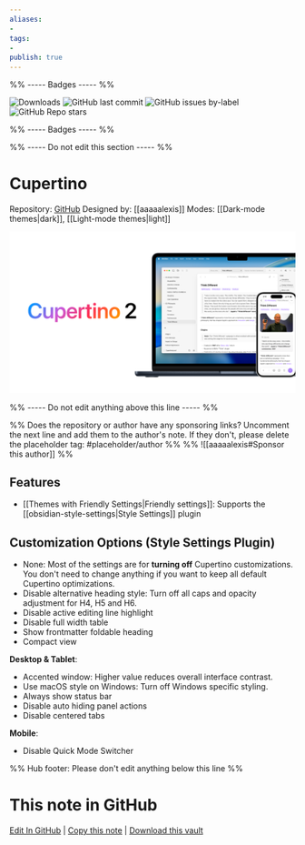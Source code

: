 ```yaml
---
aliases:
- 
tags: 
- 
publish: true
---
```


%% ----- Badges ----- %%

![Downloads](https://img.shields.io/badge/downloads-7846-573E7A?style=for-the-badge&logo=)
![GitHub last commit](https://img.shields.io/github/last-commit/aaaaalexis/obsidian-cupertino?color=573E7A&label=last%20update&logo=github&style=for-the-badge)
![GitHub issues by-label](https://img.shields.io/github/issues/aaaaalexis/obsidian-cupertino/help%20wanted?color=573E7A&logo=github&style=for-the-badge) 
![GitHub Repo stars](https://img.shields.io/github/stars/aaaaalexis/obsidian-cupertino?color=573E7A&logo=github&style=for-the-badge)

%% ----- Badges ----- %%

%% ----- Do not edit this section ----- %%

# Cupertino

Repository: [GitHub](https://github.com/aaaaalexis/obsidian-cupertino)
Designed by: [[aaaaalexis]]
Modes: [[Dark-mode themes|dark]], [[Light-mode themes|light]]



![screenshot](https://github.com/aaaaalexis/obsidian-cupertino/raw/HEAD/cupertino.png)

%% ----- Do not edit anything above this line ----- %% 

%% Does the repository or author have any sponsoring links? Uncomment the next line and add them to the author's note. If they don't, please delete the placeholder tag: #placeholder/author %%
%% ![[aaaaalexis#Sponsor this author]] %%


## Features

- [[Themes with Friendly Settings|Friendly settings]]: Supports the [[obsidian-style-settings|Style Settings]] plugin

## Customization Options (Style Settings Plugin) 
- None: Most of the settings are for **turning off** Cupertino customizations. You don't need to change anything if you want to keep all default Cupertino optimizations.
- Disable alternative heading style: Turn off all caps and opacity adjustment for H4, H5 and H6.
- Disable active editing line highlight
- Disable full width table
- Show frontmatter foldable heading
- Compact view

**Desktop & Tablet**: 
- Accented window: Higher value reduces overall interface contrast.
- Use macOS style on Windows: Turn off Windows specific styling.
- Always show status bar
- Disable auto hiding panel actions
- Disable centered tabs

**Mobile**: 
- Disable Quick Mode Switcher


%% Hub footer: Please don't edit anything below this line %%

# This note in GitHub

<span class="git-footer">[Edit In GitHub](https://github.dev/obsidian-community/obsidian-hub/blob/main/02%20-%20Community%20Expansions/02.05%20All%20Community%20Expansions/Themes/Cupertino.md "git-hub-edit-note") | [Copy this note](https://raw.githubusercontent.com/obsidian-community/obsidian-hub/main/02%20-%20Community%20Expansions/02.05%20All%20Community%20Expansions/Themes/Cupertino.md "git-hub-copy-note") | [Download this vault](https://github.com/obsidian-community/obsidian-hub/archive/refs/heads/main.zip "git-hub-download-vault") </span>
